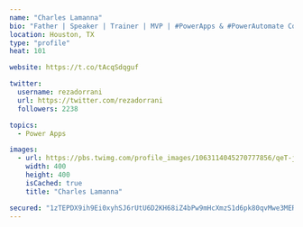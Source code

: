 ```yaml
---
name: "Charles Lamanna"
bio: "Father | Speaker | Trainer | MVP | #PowerApps & #PowerAutomate Community Super User | YouTuber Right-pointing triangle http://youtube.com/c/rezadorrani | Learn - Share - Clockwise rightwards and leftwards open circle arrows"
location: Houston, TX
type: "profile"
heat: 101

website: https://t.co/tAcqSdqguf

twitter:
  username: rezadorrani
  url: https://twitter.com/rezadorrani
  followers: 2238

topics:
  - Power Apps

images:
  - url: https://pbs.twimg.com/profile_images/1063114045270777856/qeT-jpWr_400x400.jpg
    width: 400
    height: 400
    isCached: true
    title: "Charles Lamanna"

secured: "1zTEPDX9ih9Ei0xyhSJ6rUtU6D2KH68iZ4bPw9mHcXmzS1d6pk80qvMwe3MER0TpA77DM6LGt5CZUsd536cQZgWk3/nIhscALCRaaz32viZbuZi1fm/emaz+K6NwXz5oo7sI2LqDUaWlnSSCw3HHER9JzCoXheN4uS1BLK2Dyy4vb3tK96xp2yrzEZ/2HamfclV9Ho90KoaJ48IG8ESSRKlupXWtlSIVCZzZS3vh3DRn469fr1L8eNVQPXFJNP0Y/jpss+Bty713w8KQvgR0JO4f2yzxsd1AIkXq5dpr0LfTnw9Ffk7jkZoatwIdWRFcx+KOkt4oIqnMw0E5dStL8hmtV4lyaj30Ipn5k9wfBN+SuoxFa5LY7GtDgG+jYbJ2YRTt0EYu2/hC6AJiePRt4w==;v6BqEnCKkBCWj5CtRJun+w=="
---
```


